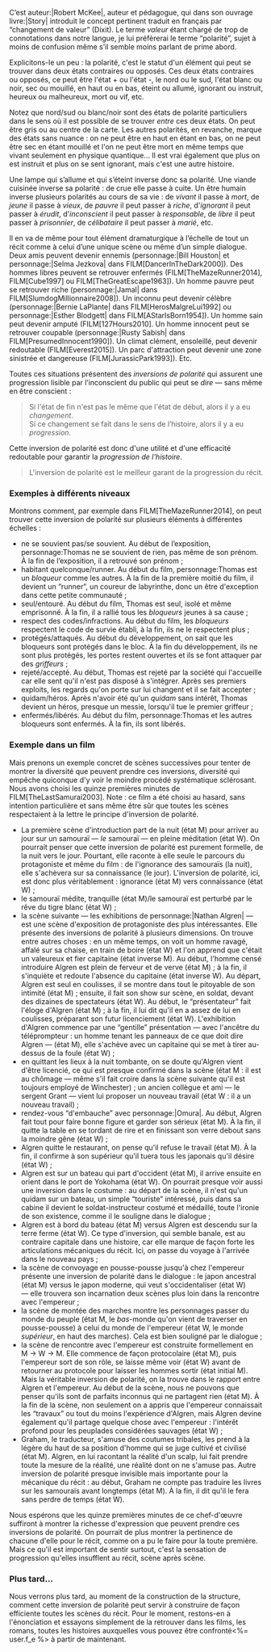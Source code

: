 <!-- Page: Le Principe d'inversion de polarité -->

C’est auteur:|Robert McKee|, auteur et pédagogue, qui dans son ouvrage livre:|Story| introduit le concept pertinent traduit en français par “changement de valeur” (Dixit). Le terme *valeur* étant chargé de trop de connotations dans notre langue, je lui préfèrerai le terme “polarité”, sujet à moins de confusion même s’il semble moins parlant de prime abord.

Explicitons-le un peu : la polarité, c'est le statut d'un élément qui peut se trouver dans deux états contraires ou opposés. Ces deux états contraires ou opposés, ce peut être l'état + ou l'état -, le nord ou le sud, l'état blanc ou noir, sec ou mouillé, en haut ou en bas, éteint ou allumé, ignorant ou instruit, heureux ou malheureux, mort ou vif, etc.

Notez que nord/sud ou blanc/noir sont des états de polarité particuliers dans le sens où il est possible de se trouver *entre* ces deux états. On peut être gris ou au centre de la carte. Les autres polarités, en revanche, marque des états sans nuance : on ne peut être en haut en étant en bas, on ne peut être sec en étant mouillé et l'on ne peut être mort en même temps que vivant seulement en physique quantique… Il est vrai également que plus on est instruit et plus on se sent ignorant, mais c'est une autre histoire.

Une lampe qui s’allume et qui s’éteint inverse donc sa polarité.  Une viande cuisinée inverse sa polarité : de crue elle passe à cuite. Un être humain inverse plusieurs polarités au cours de sa vie : de *vivant* il passe à *mort*, de *jeune* il passe à *vieux*, de *pauvre* il peut passer à *riche*, d'*ignorant* il peut passer à *érudit*,  d'*inconscient* il peut passer à *responsable*, de *libre* il peut passer à *prisonnier*, de *célibataire* il peut passer à *marié*, etc.

Il en va de même pour tout élément dramaturgique à l’échelle de tout un récit comme à celui d’une unique scène ou même d’un simple dialogue. Deux amis peuvent devenir ennemis (personnage:|Bill Houston| et personnage:|Selma Jezkova| dans FILM[DancerInTheDark2000]). Des hommes libres peuvent se retrouver enfermés (FILM[TheMazeRunner2014], FILM[Cube1997] ou FILM[TheGreatEscape1963]). Un homme pauvre peut se retrouver riche (personnage:|Jamal| dans FILM[SlumdogMillionnaire2008]). Un inconnu peut devenir célèbre (personnage:|Bernie LaPlante| dans FILM[HerosMalgreLui1992] ou personnage:|Esther Blodgett| dans FILM[AStarIsBorn1954]). Un homme sain peut devenir amputé (FILM[127Hours2010]. Un homme innocent peut se retrouver coupable (personnage:|Rusty Sabish| dans FILM[PresumedInnocent1990]). Un climat clément, ensoleillé, peut devenir redoutable (FILM[Everest2015]). Un parc d'attraction peut devenir une zone sinistrée et dangereuse (FILM[JurassicPark1993]). Etc.

Toutes ces situations présentent des *inversions de polarité* qui assurent une progression lisible par l’inconscient du public qui peut se *dire* — sans même en être conscient :

>  Si l'état de fin n'est pas le même que l'état de début, alors il y a eu *changement*.<br>Si ce changement se fait dans le sens de l’histoire, alors il y a eu *progression*.

Cette inversion de polarité est donc d'une utilité et d'une efficacité redoutable pour garantir la *progression de l'histoire*.

> L'inversion de polarité est le meilleur garant de la progression du récit.

### Exemples à différents niveaux

Montrons comment, par exemple dans FILM[TheMazeRunner2014], on peut trouver cette inversion de polarité sur plusieurs éléments à différentes échelles :

* ne se souvient pas/se souvient. Au début de l’exposition, personnage:Thomas ne se souvient de rien, pas même de son prénom. À la fin de l’exposition, il a retrouvé son prénom ;
* habitant quelconque/runner. Au début du film, personnage:Thomas est un *bloqueur* comme les autres. À la fin de la première moitié du film, il devient un “runner”, un coureur de labyrinthe, donc un être d'exception dans cette petite communauté ;
* seul/entouré. Au début du film, Thomas est seul, isolé et même emprisonné. À la fin, il a rallié tous les *bloqueurs* jeunes à sa cause ;
* respect des codes/infractions. Au début du film, les *bloqueurs* respectent le code de survie établi, à la fin, ils ne le respectent plus ;
* protégés/attaqués. Au début du développement, on sait que les bloqueurs sont protégés dans le bloc. À la fin du développement, ils ne sont plus protégés, les portes restent ouvertes et ils se font attaquer par des *griffeurs* ;
* rejeté/accepté. Au début, Thomas est rejeté par la société qui l'accueille car elle sent qu'il n'est pas disposé à s'intégrer. Après ses premiers exploits, les regards qu'on porte sur lui changent et il se fait accepter ;
* quidam/héros. Après n'avoir été qu'un *quidam* sans intérêt, Thomas devient un héros, presque un messie, lorsqu'il tue le premier griffeur ;
* enfermés/libérés. Au début du film, personnage:Thomas et les autres bloqueurs sont enfermés. À la fin, ils sont libérés.

### Exemple dans un film

Mais prenons un exemple concret de scènes successives pour tenter de montrer la diversité que peuvent prendre ces inversions, diversité qui empêche quiconque d'y voir le moindre procédé systématique sclérosant. Nous avons choisi les quinze premières minutes de  FILM[TheLastSamurai2003]. Note : ce film a été choisi au hasard, sans intention particulière et sans même être sûr que toutes les scènes respectaient à la lettre le principe d'inversion de polarité.

* La première scène d'introduction part de la nuit (état M) pour arriver au jour sur un samouraï — *le* samouraï — en pleine méditation (état W). On pourrait penser que cette inversion de polarité est purement formelle, de la nuit vers le jour. Pourtant, elle raconte à elle seule le parcours du protagoniste et même du film : de l'ignorance des samouraïs (la nuit), elle s'achèvera sur sa connaissance (le jour). L'inversion de polarité, ici, est donc plus véritablement : ignorance (état M) vers connaissance (état W) ;
* le samouraï médite, tranquille (état M)/le samouraï est perturbé par le rêve du tigre blanc (état W) ;
* la scène suivante — les exhibitions de personnage:|Nathan Algren| — est une scène d'exposition de protagoniste des plus intéressantes. Elle présente des inversions de polarité à plusieurs dimensions. On trouve entre autres choses : en un même temps, on voit un homme ravagé, affalé sur sa chaise, en train de boire (état W) et l'on apprend que c'était un valeureux et fier capitaine (état inverse M). Au début, l'homme censé introduire Algren est plein de ferveur et de verve (état M) ; à la fin, il s'inquiète et redoute l'absence du capitaine (état inverse W). Au départ, Algren est seul en coulisses, il se montre dans tout le pitoyable de son intimité (état M) ; ensuite, il fait son show sur scène, en soldat, devant des dizaines de spectateurs (état W). Au début, le “présentateur” fait l'éloge d'Algren (état M) ; à la fin, il lui dit qu'il en a assez de lui en coulisses, préparant son futur licenciement (état W). L'exhibition d'Algren commence par une “gentille” présentation — avec l'ancêtre du téléprompteur : un homme tenant les panneaux de ce que doit dire Algren — (état M), elle s'achève avec un capitaine qui se met à tirer au-dessus de la foule (état W) ;
* en quittant les lieux à la nuit tombante, on se doute qu'Algren vient d'être licencié, ce qui est presque confirmé dans la scène (état M : il est au chômage — même s'il fait croire dans la scène suivante qu'il est toujours employé de Winchester) ; un ancien collègue et ami — le sergent Grant — vient lui proposer un nouveau travail (état W : il a un nouveau travail) ;
* rendez-vous “d'embauche” avec personnage:|Omura|. Au début, Algren fait tout pour faire bonne figure et garder son sérieux (état M). À la fin, il quitte la table en se tordant de rire et en finissant son verre debout sans la moindre gêne (état W) ;
* Algren quitte le restaurant, on pense qu'il refuse le travail (état M). À la fin, il confirme à son supérieur qu'il tuera tous les japonais qu'il désire (état W) ;
* Algren est sur un bateau qui part d'occident (état M), il arrive ensuite en orient dans le port de Yokohama (état W). On pourrait presque voir aussi une inversion dans le costume : au départ de la scène, il n'est qu'un quidam sur un bateau, un simple “touriste” intéressé, puis dans sa cabine il devient le soldat-instructeur costumé et médaillé, toute l'ironie de son existence, comme il le souligne dans le dialogue ;
* Algren est à bord du bateau (état M) versus Algren est descendu sur la terre ferme (état W). Ce type d'inversion, qui semble banale, est au contraire capitale dans une histoire, car elle marque de façon forte les articulations mécaniques du récit. Ici, on passe du voyage à l'arrivée dans le nouveau pays ;
* la scène de convoyage en pousse-pousse jusqu'à chez l'empereur présente une inversion de polarité dans le dialogue : le japon ancestral (état M) versus le japon moderne, qui veut s'occidentaliser (état W) — elle trouvera son incarnation deux scènes plus loin dans la rencontre avec l'empereur ;
* la scène de montée des marches montre les personnages passer du monde du peuple (état M, le *bas*-monde qu'on vient de traverser en pousse-pousse) à celui du monde de l'empereur (état W, le monde *supérieur*, en haut des marches). Cela est bien souligné par le dialogue ;
* la scène de rencontre avec l'empereur est construite formellement en M -> W -> M. Elle commence de façon protocolaire (état M), puis l'empereur sort de son rôle, se laisse même voir (état W) avant de retourner au protocole pour laisser les hommes sortir (état initial M). Mais la véritable inversion de polarité, on la trouve dans le rapport entre Algren et l'empereur. Au début de la scène, nous ne pouvons que penser qu'ils sont de parfaits inconnus qui ne partagent rien (état M). À la fin de la scène, non seulement on a appris que l'empereur connaissait les “travaux” ou tout du moins l'expérience d'Algren, mais Algren devine également qu'il partage quelque chose avec l'empereur : l'intérêt profond pour les peuplades considérées sauvages (état W) ;
* Graham, le traducteur, s'amuse des coutumes tribales, les prend à la légère du haut de sa position d'homme qui se juge cultivé et civilisé (état M). Algren, en lui racontant la réalité d'un scalp, lui fait prendre toute la mesure de la réalité, une réalité dont on ne s'amuse pas. Autre inversion de polarité presque invisible mais importante pour la mécanique du récit : au début, Graham ne compte pas traduire les livres sur les samouraïs avant longtemps (état M). À la fin, il dit qu'il le fera sans perdre de temps (état W).

Nous espérons que les quinze premières minutes de ce chef-d'œuvre suffiront à montrer la richesse d'expression que peuvent prendre ces inversions de polarité. On pourrait de plus montrer la pertinence de chacune d'elle pour le récit, comme on a pu le faire pour la toute première. Mais ce qu'il est important de sentir surtout, c'est la sensation de progression qu'elles insufflent au récit, scène après scène.

### Plus tard…

Nous verrons plus tard, au moment de la construction de la structure, comment cette inversion de polarité peut servir à construire de façon efficiente toutes les scènes du récit. Pour le moment, restons-en à l'énonciation et essayons simplement de la retrouver dans les films, les romans, toutes les histoires auxquelles vous pouvez être confronté<%= user.f_e %> à partir de maintenant.